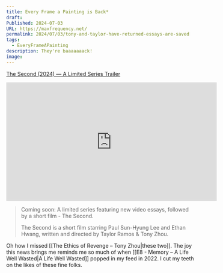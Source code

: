 ```yaml
---
title: Every Frame a Painting is Back*
draft: 
Published: 2024-07-03
URL: https://maxfrequency.net/
permalink: 2024/07/03/tony-and-taylor-have-returned-essays-are-saved
tags:
  - EveryFrameAPainting
description: They're baaaaaaack!
image:
---
```

[The Second (2024) — A Limited Series Trailer](https://youtube.com/watch?v=mSlZKdApob0)

<div class=iframe-container>
<iframe width="560" height="315" src="https://www.youtube-nocookie.com/embed/mSlZKdApob0?si=UHPDiQ10mlTMqPtd" title="YouTube video player" frameborder="0" allow="accelerometer; autoplay; clipboard-write; encrypted-media; gyroscope; picture-in-picture; web-share" referrerpolicy="strict-origin-when-cross-origin" allowfullscreen></iframe>
</div>

> Coming soon: A limited series featuring new video essays, followed by a short film - The Second.
> 
> The Second is a short film starring Paul Sun-Hyung Lee and Ethan Hwang, written and directed by Taylor Ramos & Tony Zhou.

Oh how I missed [[The Ethics of Revenge – Tony Zhou|these two]]. The joy this news brings me reminds me so much of when [[E8 - Memory – A Life Well Wasted|A Life Well Wasted]] popped in my feed in 2022. I cut my teeth on the likes of these fine folks. 